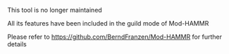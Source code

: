 This tool is no longer maintained

All its features have been included in the guild mode of Mod-HAMMR


Please refer to https://github.com/BerndFranzen/Mod-HAMMR for further details
